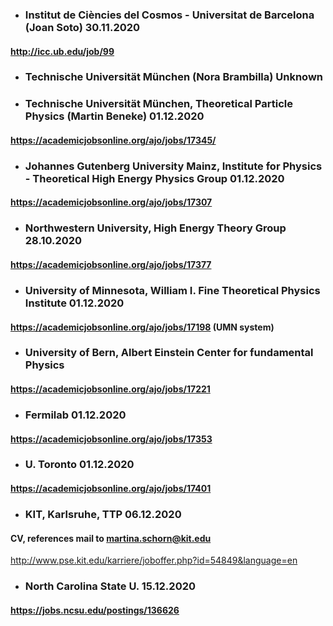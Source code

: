 - ### Institut de Ciències del Cosmos - Universitat de Barcelona (Joan Soto) 30.11.2020

#### http://icc.ub.edu/job/99

- ### Technische Universität München (Nora Brambilla) Unknown

- ### Technische Universität München, Theoretical Particle Physics (Martin Beneke) 01.12.2020

#### https://academicjobsonline.org/ajo/jobs/17345/

- ### Johannes Gutenberg University Mainz, Institute for Physics - Theoretical High Energy Physics Group 01.12.2020

#### https://academicjobsonline.org/ajo/jobs/17307

- ### Northwestern University, High Energy Theory Group  28.10.2020 

#### https://academicjobsonline.org/ajo/jobs/17377

- ### University of Minnesota, William I. Fine Theoretical Physics Institute 01.12.2020

####  https://academicjobsonline.org/ajo/jobs/17198 (UMN system)

- ### University of Bern, Albert Einstein Center for fundamental Physics

#### https://academicjobsonline.org/ajo/jobs/17221

- ### Fermilab 01.12.2020

#### https://academicjobsonline.org/ajo/jobs/17353

- ### U. Toronto 01.12.2020

#### https://academicjobsonline.org/ajo/jobs/17401

- ### KIT, Karlsruhe, TTP 06.12.2020

#### CV, references mail to martina.schorn@kit.edu

http://www.pse.kit.edu/karriere/joboffer.php?id=54849&language=en

- ### North Carolina State U. 15.12.2020

#### https://jobs.ncsu.edu/postings/136626

